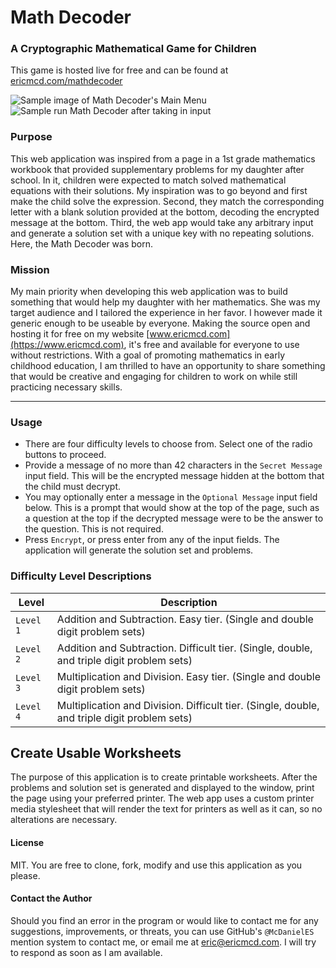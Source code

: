# Math Decoder
### A Cryptographic Mathematical Game for Children

This game is hosted live for free and can be found at [ericmcd.com/mathdecoder](https://www.ericmcd.com/mathdecoder/)

![Sample image of Math Decoder's Main Menu](https://www.ericmcd.com/mathdecoder/imgs/math-decoder-input.png)
![Sample run Math Decoder after taking in input](https://www.ericmcd.com/mathdecoder/imgs/math-decoder-output.png)

### Purpose
This web application was inspired from a page in a 1st grade mathematics workbook that provided supplementary problems for my daughter after school. In it, children were expected to match solved mathematical equations with their solutions. My inspiration was to go beyond and first make the child solve the expression. Second, they match the corresponding letter with a blank solution provided at the bottom, decoding the encrypted message at the bottom. Third, the web app would take any arbitrary input and generate a solution set with a unique key with no repeating solutions. Here, the Math Decoder was born.

### Mission
My main priority when developing this web application was to build something that would help my daughter with her mathematics. She was my target audience and I tailored the experience in her favor. I however made it generic enough to be useable by everyone. Making the source open and hosting it for free on my website [www.ericmcd.com](https://www.ericmcd.com), it's free and available for everyone to use without restrictions. With a goal of promoting mathematics in early childhood education, I am thrilled to have an opportunity to share something that would be creative and engaging for children to work on while still practicing necessary skills.

---

### Usage
+ There are four difficulty levels to choose from. Select one of the radio buttons to proceed.
+ Provide a message of no more than 42 characters in the `Secret Message` input field. This will be the encrypted message hidden at the bottom that the child must decrypt.
+ You may optionally enter a message in the `Optional Message` input field below. This is a prompt that would show at the top of the page, such as a question at the top if the decrypted message were to be the answer to the question. This is not required.
+ Press `Encrypt`, or press enter from any of the input fields. The application will generate the solution set and problems.

### Difficulty Level Descriptions
| Level | Description |
| --- | --- |
| `Level 1` | Addition and Subtraction. Easy tier. (Single and double digit problem sets) |
| `Level 2` | Addition and Subtraction. Difficult tier. (Single, double, and triple digit problem sets) |
| `Level 3` | Multiplication and Division. Easy tier. (Single and double digit problem sets) |
| `Level 4` | Multiplication and Division. Difficult tier. (Single, double, and triple digit problem sets) |

## Create Usable Worksheets
The purpose of this application is to create printable worksheets. After the problems and solution set is generated and displayed to the window, print the page using your preferred printer. The web app uses a custom printer media stylesheet that will render the text for printers as well as it can, so no alterations are necessary.

#### License
MIT. You are free to clone, fork, modify and use this application as you please.

#### Contact the Author
Should you find an error in the program or would like to contact me for any suggestions, improvements, or threats, you can use GitHub's `@McDanielES` mention system to contact me, or email me at [eric@ericmcd.com](mailto:eric@ericmcd.com). I will try to respond as soon as I am available.